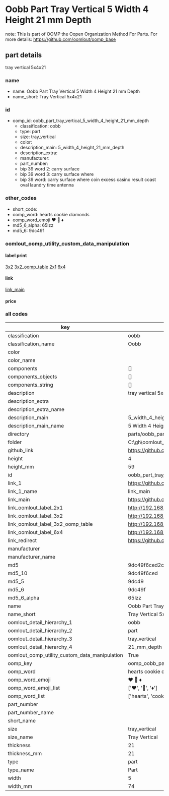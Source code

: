 # Oobb Part Tray Vertical 5 Width 4 Height 21 mm Depth  

note: This is part of OOMP the Oopen Organization Method For Parts. For more details: https://github.com/oomlout/oomp_base

##  part details
  



tray vertical 5x4x21



### name
* name: Oobb Part Tray Vertical 5 Width 4 Height 21 mm Depth
* name_short: Tray Vertical 5x4x21 
### id
* oomp_id: oobb_part_tray_vertical_5_width_4_height_21_mm_depth
  * classification: oobb
  * type: part
  * size: tray_vertical
  * color: 
  * description_main: 5_width_4_height_21_mm_depth
  * description_extra: 
  * manufacturer: 
  * part_number: 
  * bip 39 word 2: carry surface
  * bip 39 word 3: carry surface where
  * bip 39 word: carry surface where coin excess casino result coast oval laundry time antenna

### other_codes
* short_code: 
* oomp_word: hearts cookie diamonds
* oomp_word_emoji :hearts: :cookie: :diamonds:
* md5_6_alpha: 65lzz
* md5_6: 9dc49f






### oomlout_oomp_utility_custom_data_manipulation
#### label print
[3x2](http://192.168.1.245:1112/?label=oomp%2065lzz)
[3x2_oomp_table](http://192.168.1.108:1112/?label=oomp%2065lzz)
[2x1](http://192.168.1.242:1112/?label=oomp%2065lzz)
[6x4](http://192.168.1.55:1112/?label=oomp%2065lzz)    

#### link

[link_main](https://github.com/oomlout/oomlout_oobb_version_4_generated_parts/tree/main/navigation_oomp/oobb/part/tray_vertical/5_width_4_height_21_mm_depth/part)                              

#### price







### all codes 
| key | value |  
| --- | --- |  
| classification | oobb |  
| classification_name | Oobb |  
| color |  |  
| color_name |  |  
| components | [] |  
| components_objects | [] |  
| components_string | [] |  
| description | tray vertical 5x4x21 |  
| description_extra |  |  
| description_extra_name |  |  
| description_main | 5_width_4_height_21_mm_depth |  
| description_main_name | 5 Width 4 Height 21 mm Depth |  
| directory | parts/oobb_part_tray_vertical_5_width_4_height_21_mm_depth |  
| folder | C:\gh\oomlout_oobb_version_4_generated_parts\parts\oobb_part_tray_vertical_5_width_4_height_21_mm_depth |  
| github_link | https://github.com/oomlout/oomlout_oomp_part_src/tree/main/parts/oobb_part_tray_vertical_5_width_4_height_21_mm_depth |  
| height | 4 |  
| height_mm | 59 |  
| id | oobb_part_tray_vertical_5_width_4_height_21_mm_depth |  
| link_1 | https://github.com/oomlout/oomlout_oobb_version_4_generated_parts/tree/main/navigation_oomp/oobb/part/tray_vertical/5_width_4_height_21_mm_depth/part |  
| link_1_name | link_main |  
| link_main | https://github.com/oomlout/oomlout_oobb_version_4_generated_parts/tree/main/navigation_oomp/oobb/part/tray_vertical/5_width_4_height_21_mm_depth/part |  
| link_oomlout_label_2x1 | http://192.168.1.242:1112/?label=oomp%2065lzz |  
| link_oomlout_label_3x2 | http://192.168.1.245:1112/?label=oomp%2065lzz |  
| link_oomlout_label_3x2_oomp_table | http://192.168.1.108:1112/?label=oomp%2065lzz |  
| link_oomlout_label_6x4 | http://192.168.1.55:1112/?label=oomp%2065lzz |  
| link_redirect | https://github.com/oomlout/oomlout_oobb_version_4_generated_parts/tree/main/parts/oobb_tray_vertical_05_04_21 |  
| manufacturer |  |  
| manufacturer_name |  |  
| md5 | 9dc49f6ced2cd6f88da742d7f4b68917 |  
| md5_10 | 9dc49f6ced |  
| md5_5 | 9dc49 |  
| md5_6 | 9dc49f |  
| md5_6_alpha | 65lzz |  
| name | Oobb Part Tray Vertical 5 Width 4 Height 21 mm Depth |  
| name_short | Tray Vertical 5x4x21  |  
| oomlout_detail_hierarchy_1 | oobb |  
| oomlout_detail_hierarchy_2 | part |  
| oomlout_detail_hierarchy_3 | tray_vertical |  
| oomlout_detail_hierarchy_4 | 21_mm_depth |  
| oomlout_oomp_utility_custom_data_manipulation | True |  
| oomp_key | oomp_oobb_part_tray_vertical_5_width_4_height_21_mm_depth |  
| oomp_word | hearts cookie diamonds |  
| oomp_word_emoji | :hearts: :cookie: :diamonds: |  
| oomp_word_emoji_list | [':hearts:', ':cookie:', ':diamonds:'] |  
| oomp_word_list | ['hearts', 'cookie', 'diamonds'] |  
| part_number |  |  
| part_number_name |  |  
| short_name |  |  
| size | tray_vertical |  
| size_name | Tray Vertical |  
| thickness | 21 |  
| thickness_mm | 21 |  
| type | part |  
| type_name | Part |  
| width | 5 |  
| width_mm | 74 |  

